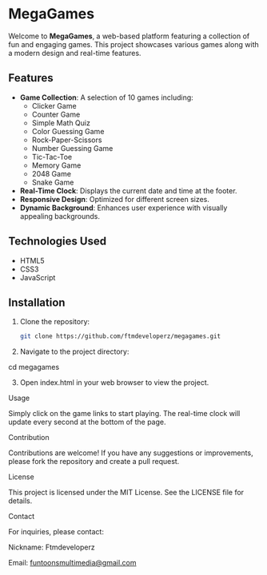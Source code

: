 
# MegaGames

Welcome to **MegaGames**, a web-based platform featuring a collection of fun and engaging games. This project showcases various games along with a modern design and real-time features.

## Features

- **Game Collection**: A selection of 10 games including:
  - Clicker Game
  - Counter Game
  - Simple Math Quiz
  - Color Guessing Game
  - Rock-Paper-Scissors
  - Number Guessing Game
  - Tic-Tac-Toe
  - Memory Game
  - 2048 Game
  - Snake Game
- **Real-Time Clock**: Displays the current date and time at the footer.
- **Responsive Design**: Optimized for different screen sizes.
- **Dynamic Background**: Enhances user experience with visually appealing backgrounds.

## Technologies Used

- HTML5
- CSS3
- JavaScript

## Installation

1. Clone the repository:
   ```bash
   git clone https://github.com/ftmdeveloperz/megagames.git

2. Navigate to the project directory:

cd megagames


3. Open index.html in your web browser to view the project.



Usage

Simply click on the game links to start playing. The real-time clock will update every second at the bottom of the page.

Contribution

Contributions are welcome! If you have any suggestions or improvements, please fork the repository and create a pull request.

License

This project is licensed under the MIT License. See the LICENSE file for details.

Contact

For inquiries, please contact:

Nickname: Ftmdeveloperz

Email: funtoonsmultimedia@gmail.com

